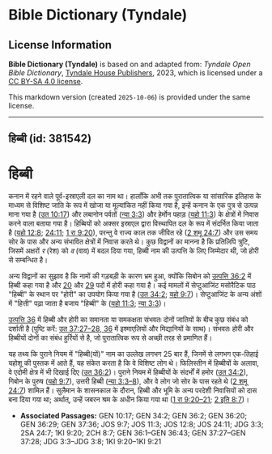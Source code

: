 # Bible Dictionary (Tyndale)

## License Information

**Bible Dictionary (Tyndale)** is based on and adapted from: _Tyndale Open Bible Dictionary_, [Tyndale House Publishers](https://tyndaleopenresources.com/), 2023, which is licensed under a [CC BY-SA 4.0 license](https://creativecommons.org/licenses/by-sa/4.0/legalcode.en).

This markdown version (created `2025-10-06`) is provided under the same license.



--------------------------------

## हिब्बी (id: 381542)

हिब्बी
======

कनान में रहने वाले पूर्व\-इस्राएली दल का नाम था। हालाँकि अभी तक पुरातात्विक या सांसारिक इतिहास के माध्यम से विशिष्ट जाति के रूप में खोजा या मूल्यांकित नहीं किया गया है, इन्हें कनान के एक पुत्र से उत्पन्न माना गया है ([उत 10:17](https://ref.ly/Gen10:17)) और लबानोन पर्वतों ([न्या 3:3](https://ref.ly/Judg3:3)) और हेर्मोन पहाड़ ([यहो 11:3](https://ref.ly/Josh11:3)) के क्षेत्रों में निवास करने वाला बताया गया है। हिब्बियों को अक्सर इस्राएल द्वारा विस्थापित दल के रूप में संदर्भित किया जाता है ([यहो 12:8](https://ref.ly/Josh12:8); [24:11](https://ref.ly/Josh24:11); [1 रा 9:20](https://ref.ly/1Kgs9:20)), परन्तु वे राज्य काल तक जीवित रहे ([2 शमू 24:7](https://ref.ly/2Sam24:7)) और उस समय सोर के पास और अन्य संभावित क्षेत्रों में निवास करते थे। कुछ विद्वानों का मानना है कि प्रतिलिपि त्रुटि, जिसमें अक्षरों *र* (रेश) को *व* (वाव) में बदल दिया गया, हिब्बी नाम की उत्पत्ति के लिए जिम्मेदार थी, जो होरी से सम्बन्धित है।

अन्य विद्वानों का सुझाव है कि नामों की गड़बड़ी के कारण भ्रम हुआ, क्योंकि सिबोन को [उत्पत्ति 36:2](https://ref.ly/Gen36:2) में हिब्बी कहा गया है और [20](https://ref.ly/Gen36:20) और [29](https://ref.ly/Gen36:29) पदों में होरी कहा गया है। कई मामलों में सेप्टुआजिंट मसोरैटिक पाठ "हिब्बी" के स्थान पर "होरी" का उपयोग किया गया है ([उत 34:2](https://ref.ly/Gen34:2); [यहो 9:7](https://ref.ly/Josh9:7))। सेप्टुआजिंट के अन्य अंशों में "हित्ती" पढ़ा जाता है बजाय "हिब्बी" के ([यहो 11:3](https://ref.ly/Josh11:3); [न्या 3:3](https://ref.ly/Judg3:3))।

[उत्पत्ति 36](https://ref.ly/Gen36:1-Gen36:43) में हिब्बी और होरी का समानता या समकक्षता संभवतः दोनों जातियों के बीच कुछ संबंध को दर्शाती है (पुष्टि करें: [उत 37:27–28, 36](https://ref.ly/Gen37:27-Gen37:28,Gen37:36) में इश्माएलियों और मिद्यानियों के साथ)। संभवतः होरी और हिब्बीयों दोनों का संबंध हुर्रियों से है, जो पुरातात्विक रूप से अच्छी तरह से प्रमाणित हैं।

यह तथ्य कि पुराने नियम में "हिब्बी(यों)" नाम का उल्लेख लगभग 25 बार हैं, जिनमें से लगभग एक\-तिहाई यहोशू की पुस्तक में आते हैं, यह संकेत करता है कि वे विशिष्ट लोग थे। फिलिस्तीन में हिब्बीयों के अलावा, वे एदोमी क्षेत्र में भी दिखाई दिए ([उत 36:2](https://ref.ly/Gen36:2))। पुराने नियम में हिब्बीयों के संदर्भों में हमोर ([उत 34:2](https://ref.ly/Gen34:2)), गिबोन के पुरुष ([यहो 9:7](https://ref.ly/Josh9:7)), उत्तरी हिब्बी ([न्या 3:3–8](https://ref.ly/Judg3:3-Judg3:8)), और वे लोग जो सोर के पास रहते थे ([2 शमू 24:7](https://ref.ly/2Sam24:7)) शामिल हैं। सुलैमान के शासनकाल के दौरान, हिब्बी और भूमि के अन्य परदेशी निवासियों को दास बना दिया गया था; अर्थात्, उन्हें जबरन श्रम के अधीन किया गया था ([1 रा 9:20–21](https://ref.ly/1Kgs9:20-1Kgs9:21); [2 इति 8:7](https://ref.ly/2Chr8:7))।

* **Associated Passages:** GEN 10:17; GEN 34:2; GEN 36:2; GEN 36:20; GEN 36:29; GEN 37:36; JOS 9:7; JOS 11:3; JOS 12:8; JOS 24:11; JDG 3:3; 2SA 24:7; 1KI 9:20; 2CH 8:7; GEN 36:1–GEN 36:43; GEN 37:27–GEN 37:28; JDG 3:3–JDG 3:8; 1KI 9:20–1KI 9:21

